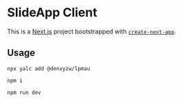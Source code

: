 # SlideApp Client

This is a [Next.js](https://nextjs.org/) project bootstrapped with [`create-next-app`](https://github.com/vercel/next.js/tree/canary/packages/create-next-app).

## Usage

```
npx yalc add @denxyzw/lpmau
```
```
npm i
```
```
npm run dev
```
